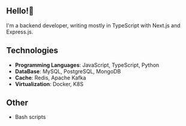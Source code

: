 ## Hello!👋

I'm a backend developer, writing mostly in TypeScript with Next.js and Express.js.

## Technologies

-  **Programming Languages**: JavaScript, TypeScript, Python
-  **DataBase**: MySQL, PostgreSQL, MongoDB
-  **Cache**: Redis, Apache Kafka
-  **Virtualization**: Docker, K8S

## Other

- Bash scripts
